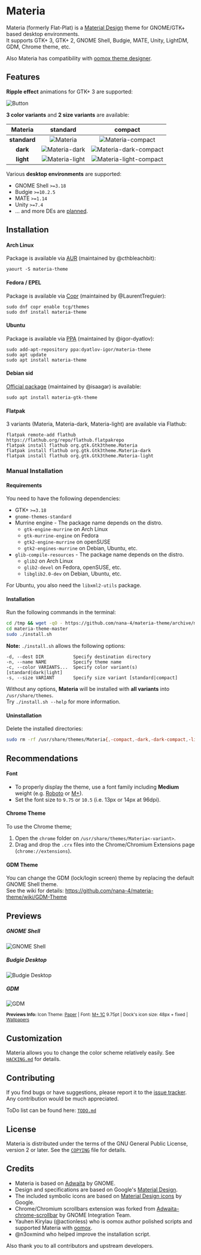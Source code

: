 # Materia

Materia (formerly Flat-Plat) is a [Material Design](https://material.io) theme for GNOME/GTK+ based desktop environments.  
It supports GTK+ 3, GTK+ 2, GNOME Shell, Budgie, MATE, Unity, LightDM, GDM, Chrome theme, etc.

Also Materia has compatibility with [oomox theme designer](https://github.com/actionless/oomox).

## Features

**Ripple effect** animations for GTK+ 3 are supported:

![Button](../images/Button.gif?raw=true)

**3 color variants** and **2 size variants** are available:

| **Materia** | **standard** | **compact** |
|:-:|:-:|:-:|
| **standard** | ![Materia][1] | ![Materia-compact][2] |
| **dark** | ![Materia-dark][3] | ![Materia-dark-compact][4] |
| **light** | ![Materia-light][5] | ![Materia-light-compact][6] |

[1]: ../images/Materia.png?raw=true
[2]: ../images/Materia-compact.png?raw=true
[3]: ../images/Materia-dark.png?raw=true
[4]: ../images/Materia-dark-compact.png?raw=true
[5]: ../images/Materia-light.png?raw=true
[6]: ../images/Materia-light-compact.png?raw=true

Various **desktop environments** are supported:

- GNOME Shell `>=3.18`
- Budgie `>=10.2.5`
- MATE `>=1.14`
- Unity `>=7.4`
- ... and more DEs are [planned](TODO.md#supports).

## Installation

#### Arch Linux

Package is available via [AUR](https://aur.archlinux.org/packages/materia-theme/) (maintained by @cthbleachbit):

```
yaourt -S materia-theme
```

#### Fedora / EPEL

Package is available via [Copr](https://copr.fedorainfracloud.org/coprs/tcg/themes/) (maintained by @LaurentTreguier):

```
sudo dnf copr enable tcg/themes
sudo dnf install materia-theme
```

#### Ubuntu

Package is available via [PPA](https://launchpad.net/~dyatlov-igor/+archive/ubuntu/materia-theme) (maintained by @igor-dyatlov):

```
sudo add-apt-repository ppa:dyatlov-igor/materia-theme
sudo apt update
sudo apt install materia-theme
```

#### Debian sid

[Official package](https://packages.debian.org/unstable/materia-gtk-theme) (maintained by @isaagar) is available:

```
sudo apt install materia-gtk-theme
```

#### Flatpak

3 variants (Materia, Materia-dark, Materia-light) are available via Flathub:

```
flatpak remote-add flathub https://flathub.org/repo/flathub.flatpakrepo
flatpak install flathub org.gtk.Gtk3theme.Materia
flatpak install flathub org.gtk.Gtk3theme.Materia-dark
flatpak install flathub org.gtk.Gtk3theme.Materia-light
```

### Manual Installation

#### Requirements

You need to have the following dependencies:

- GTK+ `>=3.18`
- `gnome-themes-standard`
- Murrine engine - The package name depends on the distro.
  - `gtk-engine-murrine` on Arch Linux
  - `gtk-murrine-engine` on Fedora
  - `gtk2-engine-murrine` on openSUSE
  - `gtk2-engines-murrine` on Debian, Ubuntu, etc.
- `glib-compile-resources` - The package name depends on the distro.
  - `glib2` on Arch Linux
  - `glib2-devel` on Fedora, openSUSE, etc.
  - `libglib2.0-dev` on Debian, Ubuntu, etc.

For Ubuntu, you also need the `libxml2-utils` package.

#### Installation

Run the following commands in the terminal:

```sh
cd /tmp && wget -qO - https://github.com/nana-4/materia-theme/archive/master.tar.gz | tar xz
cd materia-theme-master
sudo ./install.sh
```

**Note:** `./install.sh` allows the following options:

```
-d, --dest DIR           Specify destination directory
-n, --name NAME          Specify theme name
-c, --color VARIANTS...  Specify color variant(s) [standard|dark|light]
-s, --size VARIANT       Specify size variant [standard|compact]
```

Without any options, **Materia** will be installed with **all variants** into `/usr/share/themes`.  
Try `./install.sh --help` for more information.

#### Uninstallation

Delete the installed directories:

```sh
sudo rm -rf /usr/share/themes/Materia{,-compact,-dark,-dark-compact,-light,-light-compact}
```

## Recommendations

#### Font

- To properly display the theme, use a font family including **Medium** weight (e.g. [Roboto](https://github.com/google/roboto) or [M+](https://mplus-fonts.osdn.jp)).
- Set the font size to `9.75` or `10.5` (i.e. 13px or 14px at 96dpi).

#### Chrome Theme

To use the Chrome theme;

1. Open the `chrome` folder on `/usr/share/themes/Materia<-variant>`.
2. Drag and drop the `.crx` files into the Chrome/Chromium Extensions page (`chrome://extensions`).

#### GDM Theme

You can change the GDM (lock/login screen) theme by replacing the default GNOME Shell theme.  
See the wiki for details: https://github.com/nana-4/materia-theme/wiki/GDM-Theme

## Previews

##### GNOME Shell
![GNOME Shell](../images/gnome.png?raw=true)

##### Budgie Desktop
![Budgie Desktop](../images/budgie.png?raw=true)

##### GDM
![GDM](../images/gdm-unlock.png?raw=true)

<sub>**Previews Info:** Icon Theme: [Paper](https://github.com/snwh/paper-icon-theme) | Font: [M+ 1C](https://mplus-fonts.osdn.jp) 9.75pt | Dock's icon size: 48px + fixed | [Wallpapers](https://imgur.com/a/v2Ovx)</sub>

## Customization

Materia allows you to change the color scheme relatively easily. See [`HACKING.md`](HACKING.md#changing-the-color-scheme-with-script) for details.

## Contributing

If you find bugs or have suggestions, please report it to the [issue tracker](https://github.com/nana-4/materia-theme/issues). Any contribution would be much appreciated.

ToDo list can be found here: [`TODO.md`](TODO.md)

## License

Materia is distributed under the terms of the GNU General Public License, version 2 or later. See the [`COPYING`](COPYING) file for details.

## Credits

- Materia is based on [Adwaita](HACKING.md#upstream-theme-sources) by GNOME.
- Design and specifications are based on Google's [Material Design](https://material.io).
- The included symbolic icons are based on [Material Design icons](https://github.com/google/material-design-icons) by Google.
- Chrome/Chromium scrollbars extension was forked from [Adwaita-chrome-scrollbar](https://github.com/gnome-integration-team/chrome-gnome-scrollbar) by GNOME Integration Team.
- Yauhen Kirylau (@actionless) who is oomox author polished scripts and supported Materia with [oomox](https://github.com/actionless/oomox).
- @n3oxmind who helped improve the installation script.

Also thank you to all contributors and upstream developers.
